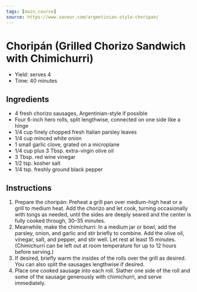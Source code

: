 ```yaml
---
tags: [main_course]
source: https://www.saveur.com/argentinian-style-choripan/
---
```


# Choripán (Grilled Chorizo Sandwich with Chimichurri)

- Yield: serves 4
- Time: 40 minutes

## Ingredients

- 4 fresh chorizo sausages, Argentinian-style if possible
- Four 6-inch hero rolls, split lengthwise, connected on one side like a hinge
- 1/4 cup finely chopped fresh Italian parsley leaves
- 1/4 cup minced white onion
- 1 small garlic clove, grated on a microplane
- 1/4 cup plus 3 Tbsp. extra-virgin olive oil
- 3 Tbsp. red wine vinegar
- 1/2 tsp. kosher salt
- 1/4 tsp. freshly ground black pepper

## Instructions

1. Prepare the choripán: Preheat a grill pan over medium-high heat or a grill to medium heat. Add the chorizo and let cook, turning occasionally with tongs as needed, until the sides are deeply seared and the center is fully cooked through, 30–35 minutes.
2. Meanwhile, make the chimichurri: In a medium jar or bowl, add the parsley, onion, and garlic and stir briefly to combine. Add the olive oil, vinegar, salt, and pepper, and stir well. Let rest at least 15 minutes. (Chimichurri can be left out at room temperature for up to 12 hours before serving.)
3. If desired, briefly warm the insides of the rolls over the grill as desired. You can also split the sausages lengthwise if desired.
4. Place one cooked sausage into each roll. Slather one side of the roll and some of the sausage generously with chimichurri, and serve immediately.
